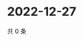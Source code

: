 # 2022-12-27

共 0 条

<!-- BEGIN WEIBO -->
<!-- 最后更新时间 Tue Dec 27 2022 06:12:22 GMT+0800 (China Standard Time) -->

<!-- END WEIBO -->
